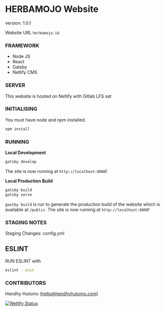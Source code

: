 # HERBAMOJO Website

version: 1.0.1

Website URL `herbamojo.id`

### FRAMEWORK
- Node JS
- React
- Gatsby
- Netlify CMS

### SERVER
This website is hosted on Netlify with Gitlab LFS set

### INITIALISING

You must have node and npm installed.

```sh
npm install
```

### RUNNING

**Local Development**

```sh
gatsby develop
```

The site is now running at `http://localhost:8000`!

**Local Production Build**

```sh
gatsby build
gatsby serve
```

`gastby build` is run to generate the production build of the website which is available at `/public`.
The site is now running at `http://localhost:8000`!

### STAGING NOTES
Staging Changes: config.yml


## ESLINT
RUN ESLINT with

```sh
eslint --init
```

### CONTRIBUTORS
Hendhy Hutomo (hello@hendhyhutomo.com)

[![Netlify Status](https://api.netlify.com/api/v1/badges/b38e55c5-7587-4df0-860f-b2be3035cdeb/deploy-status)](https://app.netlify.com/sites/herbamojo/deploys)
